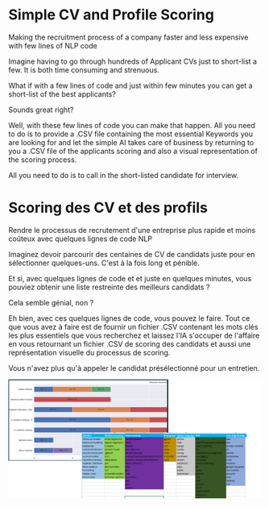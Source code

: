 # Simple CV and Profile Scoring

Making the recruitment process of a company faster and less expensive with few lines of NLP code

Imagine having to go through hundreds of Applicant CVs just to short-list a few. It is both time consuming and strenuous.

What if with a few lines of code and just within few minutes you can get a short-list of the best applicants?

Sounds great right?

Well, with these few lines of code you can make that happen. All you need to do is to provide a .CSV file containing the most essential Keywords you are looking for and let the simple AI takes care of business by returning to you a .CSV file of the applicants scoring and also a visual representation of the scoring process.

All you need to do is to call in the short-listed candidate for interview. 



# Scoring des CV et des profils

Rendre le processus de recrutement d'une entreprise plus rapide et moins coûteux avec quelques lignes de code NLP

Imaginez devoir parcourir des centaines de CV de candidats juste pour en sélectionner quelques-uns. C'est à la fois long et pénible.

Et si, avec quelques lignes de code et et juste en quelques minutes, vous pouviez obtenir une liste restreinte des meilleurs candidats ?

Cela semble génial, non ?

Eh bien, avec ces quelques lignes de code, vous pouvez le faire. Tout ce que vous avez à faire est de fournir un fichier .CSV contenant les mots clés les plus essentiels que vous recherchez et laissez l'IA s'occuper de l'affaire en vous retournant un fichier .CSV de scoring des candidats et aussi une représentation visuelle du processus de scoring.

Vous n'avez plus qu'à appeler le candidat présélectionné pour un entretien. 


![Visual-Scoring-Report](https://github.com/vadramson/CV_Scoring/blob/main/scoring.png)
